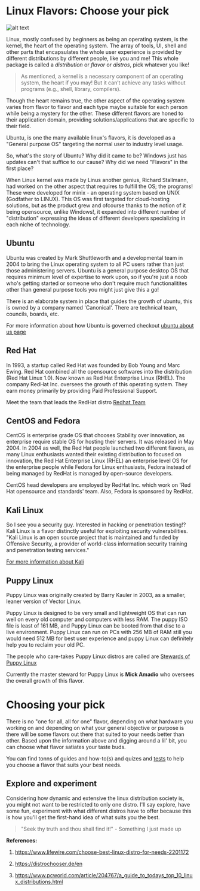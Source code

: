 # Linux Flavors: Choose your pick

![alt text](https://swapnil-ingle.github.io/images/linux-flavors.png "Linux Flavors Banner")

Linux, mostly confused by beginners as being an operating system, is the kernel, the heart of the operating system. 
The array of tools, UI, shell and other parts that encapsulates the whole user experience is provided by different distributions by different people, like you and me! This whole package is called a *distribution* or *flavor* or *distros*, pick whatever you like!

> As mentioned, a kernel is a necessary component of an operating system, the heart if you may! 
> But it can’t achieve any tasks without programs (e.g., shell, library, compilers).

Though the heart remains true, the other aspect of the operating system varies from flavor to flavor and each type maybe suitable for each person while being a mystery for the other. These different flavors are honed to their application domain, providing solutions/applications that are specific to their field.

Ubuntu, is one the many available linux's flavors, it is developed as a "General purpose OS" targeting the normal user to industry level usage.

So, what's the story of Ubuntu? Why did it came to be? Windows just has updates can't that suffice to our cause? Why did we need "Flavors" in the first place?

When Linux kernel was made by Linus another genius, Richard Stallmann, had worked on the other aspect that requires to fulfill the OS; the programs! These were developed for minix - an operating system based on UNIX (Godfather to LINUX).
This OS was first targeted for cloud-hosting solutions, but as the product grew and ofcourse thanks to the notion of it being opensource, unlike Windows!, it expanded into different number of "distribution" expressing the ideas of different developers specializing in each niche of technology.

## Ubuntu

Ubuntu was created by Mark Shuttleworth and a developmental team in 2004 to bring the Linux operating system to all PC 
users rather than just those administering servers. Ubuntu is a general purpose desktop OS that requires minimum level of expertise to work upon, so if you're just a noob who's getting started or someone who don't require much functionalitites other than general purpose tools you might just give this a go!

There is an elaborate system in place that guides the growth of ubuntu, this is owned by a company named 'Canonical'. There are technical team, councils, boards, etc.

For more information about how Ubuntu is governed checkout [ubuntu about us page](https://www.ubuntu.com/about)

## Red Hat

In 1993, a startup called Red Hat was founded by Bob Young and Marc Ewing. Red Hat combined all the opensource softwares into the distribution (Red Hat Linux 1.0). Now known as Red Hat Enterprise Linux (RHEL). The company RedHat Inc. oversees the growth of this operating system. They earn money primarily by providing Paid Professional Support.

Meet the team that leads the RedHat distro [Redhat Team](https://www.redhat.com/en/about/company/leadership)

## CentOS and Fedora

CentOS is enterprise grade OS that chooses Stability over innovation, as enterprise require stable OS for hosting their servers. It was released in May 2004. In 2004 as well, the Red Hat people launched two different flavors, as many Linux enthusiasts wanted their existing distribution to focused on innovation, the Red Hat Enterprise Linux (RHEL) an enterprise level OS for the enterprise people while Fedora for Linux enthusiasts, Fedora instead of being managed by RedHat is managed by open-source developers.

CentOS head developers are employed by RedHat Inc. which work on 'Red Hat opensource and standards' team. Also, Fedora is sponsored by RedHat.

## Kali Linux

So I see you a security guy. Interested in hacking or penetration testing!? Kali Linux is a flavor distinctly useful for exploiting security vulnerabilities. 
"Kali Linux is an open source project that is maintained and funded by Offensive Security, a provider of world-class information security training and penetration testing services."

[For more information about Kali](https://www.kali.org/about-us/)

## Puppy Linux

Puppy Linux was originally created by Barry Kauler in 2003, as a smaller, leaner version of Vector Linux.

Puppy Linux is designed to be very small and lightweight OS that can run well on every old computer and computers with less RAM. The puppy ISO file is least of 161 MB, and Puppy Linux can be booted from that disc to a live environment. Puppy Linux can run on PCs with 256 MB of RAM still you would need 512 MB for  best user experience and puppy Linux can definitely help you to reclaim your old PC.

The people who care-takes Puppy Linux distros are called are [Stewards of Puppy Linux](http://puppylinux.com/team.html)

Currently the master steward for Puppy Linux is **Mick Amadio** who oversees the overall growth of this flavor.

# Choosing your pick

There is no "one for all, all for one" flavor, depending on what hardware you working on and depending on what your general objective or purpose is there will be some flavors out there that suited to your needs better than other. Based upon the information above and digging around a lil' bit, you can choose what flavor satiates your taste buds.

You can find tonns of guides and how-to(s) and quizes and [tests](https://distrochooser.de/en) to help you choose a flavor that suits your best needs.

## Explore and experiment 

Considering how dynamic and extensive the linux distribution society is, you might not want to be restricted to only one distro. I'll say explore, have some fun, experiment with what different distros have to offer because this is how you'll get the first-hand idea of what suits you the best.

> "Seek thy truth and thou shall find it!"      - Something I just made up

**References:**

1. https://www.lifewire.com/choose-best-linux-distro-for-needs-2201172

2. https://distrochooser.de/en

3. https://www.pcworld.com/article/204767/a_guide_to_todays_top_10_linux_distributions.html
